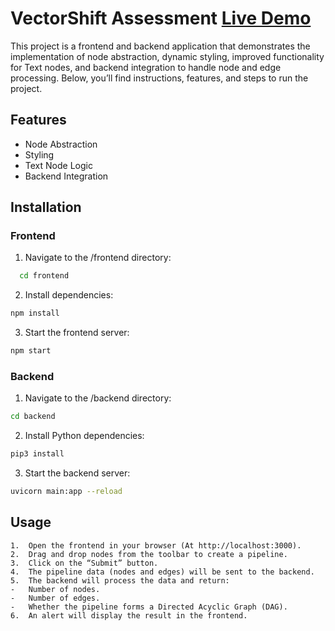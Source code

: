 
# VectorShift  Assessment  [Live Demo](https://vectorshift-assessment-flyw.vercel.app)

This project is a frontend and backend application that demonstrates the implementation of node abstraction, dynamic styling, improved functionality for Text nodes, and backend integration to handle node and edge processing. Below, you’ll find instructions, features, and steps to run the project.



## Features

- Node Abstraction
- Styling
- Text Node Logic
- Backend Integration


## Installation

### Frontend


1.	Navigate to the /frontend directory:

```bash
  cd frontend 
```

2.	Install dependencies:

```bash
npm install
```

3. Start the frontend server:

```bash
npm start
```


### Backend

1.	Navigate to the /backend directory:

```bash
cd backend
```

2.	Install Python dependencies:

```bash
pip3 install 
```

3. Start the backend server:
   
```bash
uvicorn main:app --reload
```
## Usage

	1.	Open the frontend in your browser (At http://localhost:3000).
	2.	Drag and drop nodes from the toolbar to create a pipeline.
	3.	Click on the “Submit” button.
	4.	The pipeline data (nodes and edges) will be sent to the backend.
	5.	The backend will process the data and return:
	-	Number of nodes.
	-	Number of edges.
	-   Whether the pipeline forms a Directed Acyclic Graph (DAG).
	6.	An alert will display the result in the frontend.
